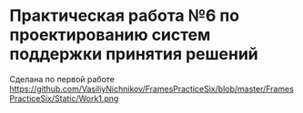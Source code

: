 # Практическая работа №6 по проектированию систем поддержки принятия решений

Сделана по первой работе
https://github.com/VasiliyNichnikov/FramesPracticeSix/blob/master/FramesPracticeSix/Static/Work1.png
